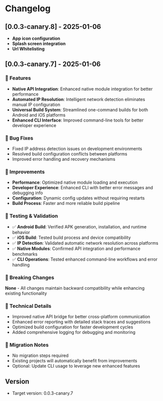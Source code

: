 # Changelog

## [0.0.3-canary.8] - 2025-01-06

-   **App icon configuration**
-   **Splash screen integration**
-   **Url Whitelisting**

## [0.0.3-canary.7] - 2025-01-06

### 🚀 Features

-   **Native API Integration**: Enhanced native module integration for better performance
-   **Automated IP Resolution**: Intelligent network detection eliminates manual IP configuration
-   **Universal Build System**: Streamlined one-command builds for both Android and iOS platforms
-   **Enhanced CLI Interface**: Improved command-line tools for better developer experience

### 🐛 Bug Fixes

-   Fixed IP address detection issues on development environments
-   Resolved build configuration conflicts between platforms
-   Improved error handling and recovery mechanisms

### 🔧 Improvements

-   **Performance**: Optimized native module loading and execution
-   **Developer Experience**: Enhanced CLI with better error messages and debugging info
-   **Configuration**: Dynamic config updates without requiring restarts
-   **Build Process**: Faster and more reliable build pipeline

### 🧪 Testing & Validation

-   ✅ **Android Build**: Verified APK generation, installation, and runtime behavior
-   ✅ **iOS Build**: Tested build process and device compatibility
-   ✅ **IP Detection**: Validated automatic network resolution across platforms
-   ✅ **Native Modules**: Confirmed API integration and performance benchmarks
-   ✅ **CLI Operations**: Tested enhanced command-line workflows and error handling

### 🔄 Breaking Changes

**None** - All changes maintain backward compatibility while enhancing existing functionality

### 📝 Technical Details

-   Improved native API bridge for better cross-platform communication
-   Enhanced error reporting with detailed stack traces and suggestions
-   Optimized build configuration for faster development cycles
-   Added comprehensive logging for debugging and monitoring

### 🔗 Migration Notes

-   No migration steps required
-   Existing projects will automatically benefit from improvements
-   Optional: Update CLI usage to leverage new enhanced features

## Version

-   Target version: 0.0.3-canary.7
